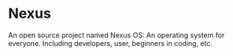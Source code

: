 # Nexus
An open source project named Nexus OS: An operating system for everyone. Including developers, user, beginners in coding, etc.
